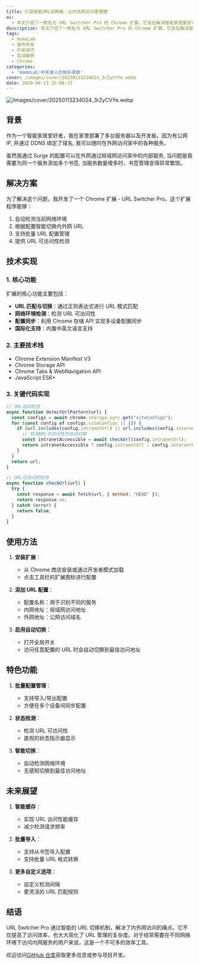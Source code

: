 ```yaml
---
title: 打造智能URL切换器：让内外网访问更便捷
ai: 
  - 本文介绍了一款名为 URL Switcher Pro 的 Chrome 扩展，它旨在解决智能家居爱好者在内外网访问家庭服务器时遇到的困扰。这款扩展能够自动检测当前网络环境，并根据配置智能切换内外网 URL，支持批量 URL 配置管理并提供 URL 可访问性检测。文章详细阐述了其技术实现，包括 URL 匹配与切换、网络环境检测、配置同步以及国际化支持。此外，还介绍了使用方法、特色功能以及未来的发展方向。通过这款工具，用户可以高效地管理内外网访问，提升访问体验。欢迎访问 GitHub 仓库获取更多信息或参与项目开发。
description: 本文介绍了一款名为 URL Switcher Pro 的 Chrome 扩展，它旨在解决智能家居爱好者在内外网访问家庭服务器时遇到的困扰。这款扩展能够自动检测当前网络环境，并根据配置智能切换内外网 URL，支持批量 URL 配置管理并提供 URL 可访问性检测。文章详细阐述了其技术实现，包括 URL 匹配与切换、网络环境检测、配置同步以及国际化支持。此外，还介绍了使用方法、特色功能以及未来的发展方向。通过这款工具，用户可以高效地管理内外网访问，提升访问体验。欢迎访问 GitHub 仓库获取更多信息或参与项目开发。
tags:
  - HomeLab
  - 插件开发
  - 开发技巧
  - 实战案例
  - Chrome
categories:
  - 'HomeLab:中年男人的快乐源泉'
cover: /images/cover/20250113234024_3rZyCVYe.webp
date: 2020-06-13 15:08:37
---
```


<!-- markdownlint-disable-next-line MD033 -->
<meta name="referrer" content="no-referrer"/>

![/images/cover/20250113234024_3rZyCVYe.webp](/images/cover/20250113234024_3rZyCVYe.webp)

## 背景

作为一个智能家居爱好者，我在家里部署了多台服务器以及开发板。因为有公网 IP, 并通过 DDNS 绑定了域名, 我可以随时在外网访问家中的各种服务。

虽然我通过 Surge 的配置可以在外网通过局域网访问家中的内部服务, 当问题是我需要为同一个服务添加多个书签, 当服务数量增多时，书签管理变得异常繁琐。

## 解决方案

为了解决这个问题，我开发了一个 Chrome 扩展 - URL Switcher Pro。这个扩展程序能够：

1. 自动检测当前网络环境
2. 根据配置智能切换内外网 URL
3. 支持批量 URL 配置管理
4. 提供 URL 可访问性检测

## 技术实现

### 1. 核心功能

扩展的核心功能主要包括：

- **URL 匹配与切换**：通过正则表达式进行 URL 模式匹配
- **网络环境检测**：检测 URL 可访问性
- **配置同步**：利用 Chrome 存储 API 实现多设备配置同步
- **国际化支持**：内置中英文语言支持

### 2. 主要技术栈

- Chrome Extension Manifest V3
- Chrome Storage API
- Chrome Tabs & WebNavigation API
- JavaScript ES6+

### 3. 关键代码实现

```javascript
// URL自动检测
async function detectUrlPattern(url) {
  const configs = await chrome.storage.sync.get("siteConfigs");
  for (const config of configs.siteConfigs || []) {
    if (url.includes(config.intranetUrl) || url.includes(config.internetUrl)) {
      // 检测URL可访问性并自动切换
      const intranetAccessible = await checkUrl(config.intranetUrl);
      return intranetAccessible ? config.intranetUrl : config.internetUrl;
    }
  }
  return url;
}

// URL可访问性检测
async function checkUrl(url) {
  try {
    const response = await fetch(url, { method: "HEAD" });
    return response.ok;
  } catch (error) {
    return false;
  }
}
```

## 使用方法

1. **安装扩展**：

   - 从 Chrome 商店安装或通过开发者模式加载
   - 点击工具栏的扩展图标进行配置

2. **添加 URL 配置**：

   - 配置名称：用于识别不同的服务
   - 内网地址：局域网访问地址
   - 外网地址：公网访问域名

3. **启用自动切换**：
   - 打开全局开关
   - 访问任意配置的 URL 时会自动切换到最佳访问地址

## 特色功能

1. **批量配置管理**：

   - 支持导入/导出配置
   - 方便在多个设备间同步配置

2. **状态检测**：

   - 检测 URL 可访问性
   - 直观的状态指示器显示

3. **智能切换**：

   - 自动检测网络环境
   - 无感知切换到最佳访问地址

## 未来展望

1. **智能缓存**：

   - 实现 URL 访问性能缓存
   - 减少检测请求频率

2. **批量导入**：

   - 支持从书签导入配置
   - 支持批量 URL 格式转换

3. **更多自定义选项**：

   - 自定义检测间隔
   - 更灵活的 URL 匹配规则

## 结语

URL Switcher Pro 通过智能的 URL 切换机制，解决了内外网访问的痛点。它不仅提高了访问效率，也大大简化了 URL 管理的复杂度。对于经常需要在不同网络环境下访问内网服务的用户来说，这是一个不可多的效率工具。

欢迎访问[GitHub 仓库](https://github.com/dong4j/url-switcher-pro)获取更多信息或参与项目开发。

